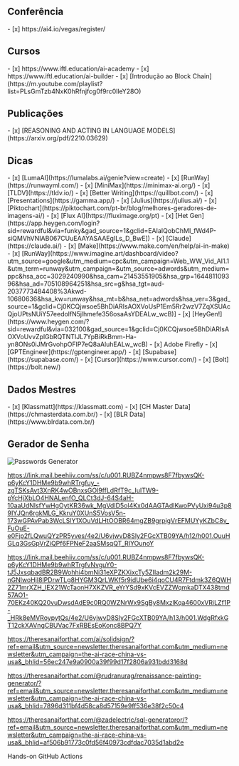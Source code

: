 ## Conferência
<div class="mdx-columns3" markdown>
- [x] https://ai4.io/vegas/register/
</div>

## Cursos
<div class="mdx-columns3" markdown>
- [x] https://www.iftl.education/ai-academy
- [x] https://www.iftl.education/ai-builder
- [x] [Introdução ao Block Chain](https://m.youtube.com/playlist?list=PLsGmTzb4NxK0hRfnjfcg0f9rc0lleY28O)
</div>

## Publicações
<div class="mdx-columns3" markdown>
- [x] [REASONING AND ACTING IN LANGUAGE MODELS](https://arxiv.org/pdf/2210.03629)
</div>

## Dicas
<div class="mdx-columns2" markdown>
- [x] [LumaAI](https://lumalabs.ai/genie?view=create)
- [x] [RunWay](https://runwayml.com/)
- [x] [MiniMax](https://minimax-ai.org/)
- [x] [TLDV](https://tldv.io/)
- [x] [Better Writing](https://quillbot.com/)
- [x] [Presentations](https://gamma.app/)
- [x] [Julius](https://julius.ai/)
- [x] [Piktochart](https://piktochart.com/pt-br/blog/melhores-geradores-de-imagens-ai/)
- [x] [Flux AI](https://fluximage.org/pt)
- [x] [Het Gen](https://app.heygen.com/login?sid=rewardful&via=funky&gad_source=1&gclid=EAIaIQobChMI_fWd4P-siQMVhVNIAB067CUuEAAYASAAEgILs_D_BwE])
- [x] [Claude](https://claude.ai/)
- [x] [Make](https://www.make.com/en/help/ai-in-make)
- [x] [RunWay](https://www.imagine.art/dashboard/video?utm_source=google&utm_medium=cpc&utm_campaign=Web_WW_Vid_AI1.1&utm_term=runway&utm_campaign=&utm_source=adwords&utm_medium=ppc&hsa_acc=3029240990&hsa_cam=21453551905&hsa_grp=164481109396&hsa_ad=705108964251&hsa_src=g&hsa_tgt=aud-2037773484408%3Akwd-10680636&hsa_kw=runway&hsa_mt=b&hsa_net=adwords&hsa_ver=3&gad_source=1&gclid=Cj0KCQjwsoe5BhDiARIsAOXVoUsP1Em5Rr2wzV7ZqXSUAcQjoUPtsNUiY57eedolfN5jlhmefe356osaAsYDEALw_wcB)]
- [x] [HeyGen!](https://www.heygen.com/?sid=rewardful&via=032100&gad_source=1&gclid=Cj0KCQjwsoe5BhDiARIsAOXVoUvvZplGbRQTNTIJL7YpBiRkBmm-Ha-yn8ONs0iJMrGvohpOFlP7eQ8aAluhEALw_wcB)
- [x] Adobe Firefly
- [x] [GPTEngineer](https://gptengineer.app/)
- [x] [Supabase](https://supabase.com/)
- [x] [Cursor](https://www.cursor.com/)
- [x] [Bolt](https://bolt.new/)
</div>

## Dados Mestres
<div class="mdx-columns2" markdown>
- [x] [Klassmatt](https://klassmatt.com)
- [x] [CH Master Data](https://chmasterdata.com.br/)
- [x] [BLR Data](https://www.blrdata.com.br/)
</div>

## Gerador de Senha
![Passwords Generator](https://passwordsgenerator.net/)


https://link.mail.beehiiv.com/ss/c/u001.RUBZ4nmpws8F7fbywsQK-p6yKcY1DHMe9b9whRTrgfuy_-zgTSKsAvt3XnRK4wOBnxsGOl9ffLdRfT9c_IuITW9-pYcHjXbLO4HNALenfO_QLCt3dJ-64S4aH-10aaUdNlsfYwHgOytKR36wk_MgVdID5ol4Kx0dAAGTAdIKwoPVyUxi94u3p89IYJQn6rgkMLG_KkruY0XUnS5VosV5n-173wGPAvPab3WcLSlY1XOuVdLHtOOBR64mgZB9grpigVrEFMUYyKZbC8v_FuOuE-e0Fjp2fLQwuQYzPR5yves/4e2/U6vjwvD8Sly2FGcXTB09YA/h12/h001.OuuHGLq3GsGpVrZiQPf6FPNeF2aaSMsqQT_RIYOunoY

https://link.mail.beehiiv.com/ss/c/u001.RUBZ4nmpws8F7fbywsQK-p6yKcY1DHMe9b9whRTrgfvNvguY0-tJ5JxsqbadBR2B9Wohhi4bmNi31eXPZKXixcTy5ZIIadm2k29M-nGNlwoHjI8lPDrwTLg8HYGM3QrLWKf5r9idUbe6i4qoCU4R7Ftdmk3Z6QWH2Z71mrXZH_IEX21WcTaonH7XKZVR_eYrYSd9xKVcEVZZWqmkaDTX438tmd57AO1-70EKz40KQ20vuDwsdAdE9c0RQ0WZNrWx9SgBy8MxzlKqa4600xVRiLZf1P-_HRk8eMVRoypytQs/4e2/U6vjwvD8Sly2FGcXTB09YA/h13/h001.WdgRfxkGT12ckXAVngCBUVac7FxRBEsEoKonc8BPQ7Y


https://theresanaiforthat.com/ai/solidsign/?ref=email&utm_source=newsletter.theresanaiforthat.com&utm_medium=newsletter&utm_campaign=the-ai-race-china-vs-usa&_bhlid=56ec247e9a0900a39f99d17f2806a931bdd3168d

https://theresanaiforthat.com/@rudranurag/renaissance-painting-generator/?ref=email&utm_source=newsletter.theresanaiforthat.com&utm_medium=newsletter&utm_campaign=the-ai-race-china-vs-usa&_bhlid=7896d311bf4d58ca8d57159e9ff536e38f2c50c4


https://theresanaiforthat.com/@zadelectric/sql-generatoror/?ref=email&utm_source=newsletter.theresanaiforthat.com&utm_medium=newsletter&utm_campaign=the-ai-race-china-vs-usa&_bhlid=af506b91773c0fd56f40973cdfdac7035d1abd2e



Hands-on GitHub Actions
